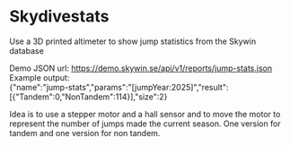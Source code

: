 # Skydivestats

Use a 3D printed altimeter to show jump statistics from the Skywin database<p>

Demo JSON url: https://demo.skywin.se/api/v1/reports/jump-stats.json
<br>
Example output:<br> {"name":"jump-stats","params":"[jumpYear:2025]","result":[{"Tandem":0,"NonTandem":114}],"size":2}<p></p>

Idea is to use a stepper motor and a hall sensor and to move the motor to represent the number of jumps made the current season. One version for tandem and one version for non tandem.

